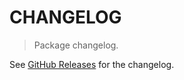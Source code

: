 # CHANGELOG

> Package changelog.

See [GitHub Releases](https://github.com/stdlib-js/assert-is-complex64ndarray-like/releases) for the changelog.